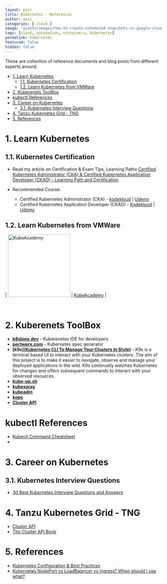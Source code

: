 ```yaml
---
layout: post
title: Kubernetes - References
author: gini
categories: [ cloud ]
image: "assets/images/how-to-create-scheduled-snapshots-in-google-cloud-platform.PNG"
tags: [cloud, automation, containers, kubernetes]
permalink: kubernetes
featured: false
hidden: false
---
```


These are collection of reference documents and blog posts from different experts around.

<!-- TOC -->

- [1. Learn Kubernetes](#1-learn-kubernetes)
  - [1.1. Kubernetes Certification](#11-kubernetes-certification)
  - [1.2. Learn Kubernetes from VMWare](#12-learn-kubernetes-from-vmware)
- [2. Kuberenets ToolBox](#2-kuberenets-toolbox)
- [kubectl References](#kubectl-references)
- [3. Career on Kubernetes](#3-career-on-kubernetes)
  - [3.1. Kubernetes Interview Questions](#31-kubernetes-interview-questions)
- [4. Tanzu Kubernetes Grid - TNG](#4-tanzu-kubernetes-grid---tng)
- [5. References](#5-references)

<!-- /TOC -->

# 1. Learn Kubernetes 

## 1.1. Kubernetes Certification

- Read my article on Certification & Exam Tips, Learning Paths
  [Certified Kubernetes Administrator (CKA) & Certified Kubernetes Application Developer (CKAD) – Learning Path and Certification](https://www.techbeatly.com/2020/05/kubernetes-certification-cka-ckad-exam-tips-learning-path.html)

- Recommended Course.
  - Certified Kubernetes Administrator (CKA) - [kodekloud](http://bit.ly/ckacourse1) | [Udemy](http://bit.ly/ckacourse2)
  - Certified Kubernetes Application Developer (CKAD) - [Kodekloud](https://bit.ly/ckadcourse2) | [Udemy](https://bit.ly/ckadcourse1)
  
## 1.2. Learn Kubernetes from VMWare

| <img src="https://kube.academy/wp-content/themes/k8s/assets/img/logo.svg?t=1588603776" width="200" style="max-width:30vw" alt="KubeAcademy"> | [KubeAcademy](https://kube.academy) |
  
 <br />  

# 2. Kuberenets ToolBox

- **[k8slens.dev](https://k8slens.dev/)** - Kuberenetes IDE for developers
- **[portworx.com](https://install.portworx.com)** - Kubernetes spec generator
- **[k9s]([Kubernetes CLI To Manage Your Clusters In Style](https://k9scli.io/))** - K9s is a terminal based UI to interact with your Kubernetes clusters. The aim of this project is to make it easier to navigate, observe and manage your deployed applications in the wild. K9s continually watches Kubernetes for changes and offers subsequent commands to interact with your observed resources.
- **[kube-up.sh](#)**
- **[kubespray](#)**
- **[kubeadm](#)**
- **[kops](#)**
- **[Cluster API](#)**

# kubectl References
- [Kubectl Command Cheatsheet](https://www.bluematador.com/learn/kubectl-cheatsheet)
- 
# 3. Career on Kubernetes

## 3.1. Kubernetes Interview Questions
- [30 Best Kubernetes Interview Questions and Answers](https://www.whizlabs.com/blog/top-kubernetes-interview-questions/)

# 4. Tanzu Kubernetes Grid - TNG
- [Cluster API](https://github.com/kubernetes-sigs/cluster-api)
- [The Cluster API Book](https://cluster-api.sigs.k8s.io/)

# 5. References

- [Kubernetes Configuration & Best Practices](https://bcouetil.gitlab.io/academy/BP-kubernetes.html)
- [Kubernetes NodePort vs LoadBalancer vs Ingress? When should I use what?](https://medium.com/google-cloud/kubernetes-nodeport-vs-loadbalancer-vs-ingress-when-should-i-use-what-922f010849e0)

